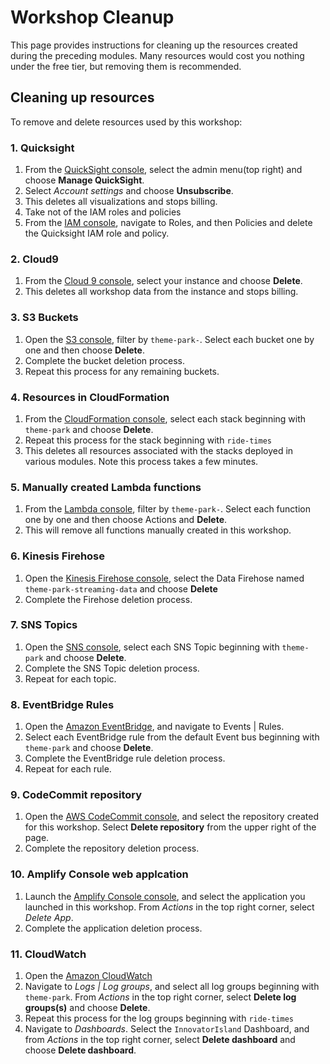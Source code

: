 # Workshop Cleanup

This page provides instructions for cleaning up the resources created during the preceding modules. Many resources would cost you nothing under the free tier, but removing them is recommended.

## Cleaning up resources

To remove and delete resources used by this workshop:

### 1. Quicksight
1.  From the [QuickSight console][quicksight-console], select the admin menu(top right) and choose **Manage QuickSight**.
1.  Select *Account settings* and choose **Unsubscribe**.
1.  This deletes all visualizations and stops billing.
1.  Take not of the IAM roles and policies
1.  From the [IAM console][iam-console], navigate to Roles, and then Policies and delete the Quicksight IAM role and policy.

### 2. Cloud9
1.  From the [Cloud 9 console][cloud9-console], select your instance and choose **Delete**.
1.  This deletes all workshop data from the instance and stops billing.

### 3. S3 Buckets
1. Open the [S3 console][s3-console], filter by `theme-park-`. Select each bucket one by one and then choose **Delete**.
1. Complete the bucket deletion process.
1. Repeat this process for any remaining buckets.

### 4. Resources in CloudFormation
1.  From the [CloudFormation console][cloudformation-console], select each stack beginning with `theme-park` and choose **Delete**.
1.  Repeat this process for the stack beginning with `ride-times`
1.  This deletes all resources associated with the stacks deployed in various modules. Note this process takes a few minutes.

### 5. Manually created Lambda functions
1.  From the [Lambda console][lambda-console], filter by `theme-park-`. Select each function one by one and then choose Actions and **Delete**.
1.  This will remove all functions manually created in this workshop.

### 6. Kinesis Firehose
1.  Open the [Kinesis Firehose console][firehose-console], select the Data Firehose named `	theme-park-streaming-data` and choose **Delete**
1. Complete the Firehose deletion process.

### 7. SNS Topics
1.  Open the [SNS console][sns-console], select each SNS Topic beginning with `theme-park` and choose **Delete**.
1.  Complete the SNS Topic deletion process.
1.  Repeat for each topic.

### 8. EventBridge Rules
1. Open the [Amazon EventBridge][eventbridge-console], and navigate to Events | Rules.
1. Select each EventBridge rule from the default Event bus beginning with `theme-park` and choose **Delete**.
1.  Complete the EventBridge rule deletion process.
1.  Repeat for each rule.

### 9. CodeCommit repository
1. Open the [AWS CodeCommit console][codecommit-console], and select the repository created for this workshop. Select **Delete repository** from the upper right of the page.
1. Complete the repository deletion process.

### 10. Amplify Console web applcation
1. Launch the [Amplify Console console][amplify-console-console], and select the application you launched in this workshop. From *Actions* in the top right corner, select *Delete App*.
1. Complete the application deletion process.

### 11. CloudWatch
1. Open the [Amazon CloudWatch][cloudwatch-console]
1. Navigate to *Logs | Log groups*, and select all log groups beginning with `theme-park`. From *Actions* in the top right corner, select **Delete log groups(s)** and choose **Delete**.
1.  Repeat this process for the log groups beginning with `ride-times`
1. Navigate to *Dashboards*. Select the `InnovatorIsland` Dashboard, and from *Actions* in the top right corner, select **Delete dashboard** and choose **Delete dashboard**.


[amplify-console-console]: https://console.aws.amazon.com/amplify/home
[api-gw-console]: https://console.aws.amazon.com/apigateway/home
[cloud9-console]: https://console.aws.amazon.com/cloud9/home
[codecommit-console]: https://console.aws.amazon.com/codesuite/codecommit/repositories
[cognito-console]: https://console.aws.amazon.com/cognito/home
[dynamodb-console]: https://console.aws.amazon.com/dynamodb/home
[iam-console]: https://console.aws.amazon.com/iam/home
[lambda-console]: https://console.aws.amazon.com/lambda/home
[cloudformation-console]: https://console.aws.amazon.com/cloudformation/home
[quicksight-console]: https://quicksight.aws.amazon.com/
[kinesis-console]: https://console.aws.amazon.com/kinesis/home
[firehose-console]: https://console.aws.amazon.com/firehose/home
[sns-console]: https://console.aws.amazon.com/sns/home
[s3-console]: https://console.aws.amazon.com/s3/home
[iam-console]:https://console.aws.amazon.com/iam/home
[eventbridge-console]:https://console.aws.amazon.com/events/home
[cloudwatch-console]:https://console.aws.amazon.com/cloudwatch/home
